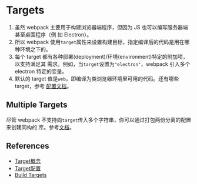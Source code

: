# Targets

1. 虽然 webpack 主要用于构建浏览器端程序，但因为 JS 也可以编写服务器端甚至桌面程序（例
如 Electron）。
2. 所以 webpack 使用`target`属性来设置构建目标，指定编译后的代码是用在哪种环境之下的。
3. 每个 target 都有各种部署(deployment)/环境(environment)特定的附加项，以支持满足其
需求。例如，当`target`设置为`"electron"`，webpack 引入多个 electron 特定的变量。
4. 默认的 target 值是`web`，即编译为类浏览器环境里可用的代码。还有哪些 target，参考
[配置文档](https://webpack.js.org/configuration/target/)。


## Multiple Targets
尽管 webpack 不支持向`target`传入多个字符串，你可以通过打包两份分离的配置来创建同构的
库。参考[文档](https://webpack.docschina.org/concepts/targets)。


## References
* [Target概念](https://webpack.js.org/concepts/targets/)
* [Target配置](https://webpack.js.org/configuration/target/)
* [Build Targets](https://survivejs.com/webpack/output/targets/)
